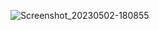 ![Screenshot_20230502-180855](https://user-images.githubusercontent.com/121219334/235668615-d65cfdee-71ce-4b8b-bef2-e2a3c4ed1dd4.jpg)
